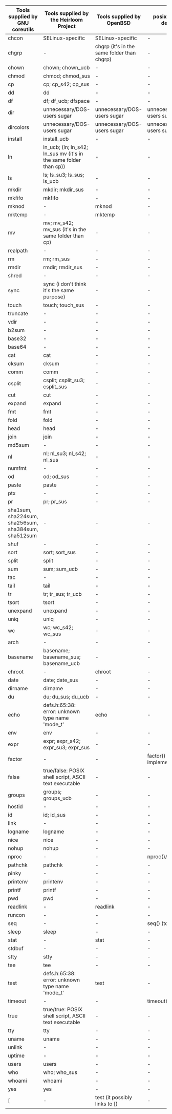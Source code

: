 | Tools supplied by GNU coreutils                      | Tools supplied by the Heirloom Project                            | Tools supplied by OpenBSD                  | posix-alt.shi-derived        |
|------------------------------------------------------|-------------------------------------------------------------------|--------------------------------------------|------------------------------|
| chcon                                                | SELinux-specific                                                  | SELinux-specific                           | -                            |
| chgrp                                                | -                                                                 | chgrp (it's in the same folder than chgrp) | -                            |
| chown                                                | chown; chown_ucb                                                  | -                                          | -                            |
| chmod                                                | chmod; chmod_sus                                                  | -                                          | -                            |
| cp                                                   | cp; cp_s42; cp_sus                                                | -                                          | -                            |
| dd                                                   | dd                                                                | -                                          | -                            |
| df                                                   | df; df_ucb; dfspace                                               | -                                          | -                            |
| dir                                                  | unnecessary/DOS-users sugar                                       | unnecessary/DOS-users sugar                | unnecessary/DOS-users sugar  |
| dircolors                                            | unnecessary/DOS-users sugar                                       | unnecessary/DOS-users sugar                | unnecessary/DOS-users sugar  |
| install                                              | install_ucb                                                       | -                                          | -                            |
| ln                                                   | ln_ucb; (ln; ln_s42; ln_sus mv (it's in the same folder than cp)) | -                                          | -                            |
| ls                                                   | ls; ls_su3; ls_sus; ls_ucb                                        | -                                          | -                            |
| mkdir                                                | mkdir; mkdir_sus                                                  | -                                          | -                            |
| mkfifo                                               | mkfifo                                                            | -                                          | -                            |
| mknod                                                | -                                                                 | mknod                                      | -                            |
| mktemp                                               | -                                                                 | mktemp                                     | -                            |
| mv                                                   | mv; mv_s42; mv_sus (it's in the same folder than cp)              | -                                          | -                            |
| realpath                                             | -                                                                 | -                                          | -                            |
| rm                                                   | rm; rm_sus                                                        | -                                          | -                            |
| rmdir                                                | rmdir; rmdir_sus                                                  | -                                          | -                            |
| shred                                                | -                                                                 | -                                          | -                            |
| sync                                                 | sync (i don't think it's the same purpose)                        | -                                          | -                            |
| touch                                                | touch; touch_sus                                                  | -                                          | -                            |
| truncate                                             | -                                                                 | -                                          | -                            |
| vdir                                                 | -                                                                 | -                                          | -                            |
| b2sum                                                | -                                                                 | -                                          | -                            |
| base32                                               | -                                                                 | -                                          | -                            |
| base64                                               | -                                                                 | -                                          | -                            |
| cat                                                  | cat                                                               | -                                          | -                            |
| cksum                                                | cksum                                                             | -                                          | -                            |
| comm                                                 | comm                                                              | -                                          | -                            |
| csplit                                               | csplit; csplit_su3; csplit_sus                                    | -                                          | -                            |
| cut                                                  | cut                                                               | -                                          | -                            |
| expand                                               | expand                                                            | -                                          | -                            |
| fmt                                                  | fmt                                                               | -                                          | -                            |
| fold                                                 | fold                                                              | -                                          | -                            |
| head                                                 | head                                                              | -                                          | -                            |
| join                                                 | join                                                              | -                                          | -                            |
| md5sum                                               | -                                                                 | -                                          | -                            |
| nl                                                   | nl; nl_su3; nl_s42; nl_sus                                        | -                                          | -                            |
| numfmt                                               | -                                                                 | -                                          | -                            |
| od                                                   | od; od_sus                                                        | -                                          | -                            |
| paste                                                | paste                                                             | -                                          | -                            |
| ptx                                                  | -                                                                 | -                                          | -                            |
| pr                                                   | pr; pr_sus                                                        | -                                          | -                            |
| sha1sum, sha224sum, sha256sum, sha384sum, sha512sum  | -                                                                 | -                                          | -                            |
| shuf                                                 | -                                                                 | -                                          | -                            |
| sort                                                 | sort; sort_sus                                                    | -                                          | -                            |
| split                                                | split                                                             | -                                          | -                            |
| sum                                                  | sum; sum_ucb                                                      | -                                          | -                            |
| tac                                                  | -                                                                 | -                                          | -                            |
| tail                                                 | tail                                                              | -                                          | -                            |
| tr                                                   | tr; tr_sus; tr_ucb                                                | -                                          | -                            |
| tsort                                                | tsort                                                             | -                                          | -                            |
| unexpand                                             | unexpand                                                          | -                                          | -                            |
| uniq                                                 | uniq                                                              | -                                          | -                            |
| wc                                                   | wc; wc_s42; wc_sus                                                | -                                          | -                            |
| arch                                                 | -                                                                 | -                                          | -                            |
| basename                                             | basename; basename_sus; basename_ucb                              | -                                          | -                            |
| chroot                                               | -                                                                 | chroot                                     | -                            |
| date                                                 | date; date_sus                                                    | -                                          | -                            |
| dirname                                              | dirname                                                           | -                                          | -                            |
| du                                                   | du; du_sus; du_ucb                                                | -                                          | -                            |
| echo                                                 | defs.h:65:38: error: unknown type name 'mode_t'                   | echo                                       | -                            |
| env                                                  | env                                                               | -                                          | -                            |
| expr                                                 | expr; expr_s42; expr_su3; expr_sus                                | -                                          | -                            |
| factor                                               | -                                                                 | -                                          | factor() (to be implemented) |
| false                                                | true/false: POSIX shell script, ASCII text executable             | -                                          | -                            |
| groups                                               | groups; groups_ucb                                                | -                                          | -                            |
| hostid                                               | -                                                                 | -                                          | -                            |
| id                                                   | id; id_sus                                                        | -                                          | -                            |
| link                                                 | -                                                                 | -                                          | -                            |
| logname                                              | logname                                                           | -                                          | -                            |
| nice                                                 | nice                                                              | -                                          | -                            |
| nohup                                                | nohup                                                             | -                                          | -                            |
| nproc                                                | -                                                                 | -                                          | nproc()/nproc-go             |
| pathchk                                              | pathchk                                                           | -                                          | -                            |
| pinky                                                | -                                                                 | -                                          | -                            |
| printenv                                             | printenv                                                          | -                                          | -                            |
| printf                                               | printf                                                            | -                                          | -                            |
| pwd                                                  | pwd                                                               | -                                          | -                            |
| readlink                                             | -                                                                 | readlink                                   | -                            |
| runcon                                               | -                                                                 | -                                          | -                            |
| seq                                                  | -                                                                 | -                                          | seq() (to rewrite)           |
| sleep                                                | sleep                                                             | -                                          | -                            |
| stat                                                 | -                                                                 | stat                                       | -                            |
| stdbuf                                               | -                                                                 | -                                          | -                            |
| stty                                                 | stty                                                              | -                                          | -                            |
| tee                                                  | tee                                                               | -                                          | -                            |
| test                                                 | defs.h:65:38: error: unknown type name 'mode_t'                   | test                                       | -                            |
| timeout                                              | -                                                                 | -                                          | timeout()                    |
| true                                                 | true/true: POSIX shell script, ASCII text executable              | -                                          | -                            |
| tty                                                  | tty                                                               | -                                          | -                            |
| uname                                                | uname                                                             | -                                          | -                            |
| unlink                                               | -                                                                 | -                                          | -                            |
| uptime                                               | -                                                                 | -                                          | -                            |
| users                                                | users                                                             | -                                          | -                            |
| who                                                  | who; who_sus                                                      | -                                          | -                            |
| whoami                                               | whoami                                                            | -                                          | -                            |
| yes                                                  | yes                                                               | -                                          | -                            |
| [                                                    | -                                                                 | test (it possibly links to [)              | -                            |
